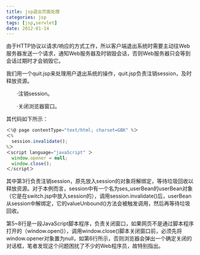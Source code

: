 ```yaml
---
title: jsp退出页面处理
categories: jsp
tags: [jsp,servlet]
date: 2012-01-14
---
```

由于HTTP协议以请求/响应的方式工作，所以客户端退出系统时需要主动往Web服务器发送一个请求，通知Web服务器及时销毁会话，否则Web服务器只会等到会话过期时才会销毁它。

我们用一个quit.jsp来处理用户退出系统的操作，quit.jsp负责注销session，及时释放资源。

　　·注销session。

　　·关闭浏览器窗口。

其代码如下所示：
``` js
＜%@ page contentType="text/html; charset=GBK" %＞
＜%
  session.invalidate();
%＞
＜script language="javaScript" ＞
  window.opener = null;
  window.close();
＜/script＞ 
```
其中第3行负责注销session，原先放入session的对象将解绑定，等待垃圾回收以释放资源。对于本例而言，session中有一个名为ses_userBean的userBean对象（它是在switch.jsp中放入session的），调用session.invalidate()后，userBean从session中解绑定，它的valueUnbound()方法会被触发调用，然后再等待垃圾回收。

第5~8行是一段JavaScript脚本程序，负责关闭窗口，如果网页不是通过脚本程序打开的（window.open()），调用window.close()脚本关闭窗口前，必须先将window.opener对象置为null，如第6行所示，否则浏览器会弹出一个确定关闭的对话框，笔者发现这个问题困扰了不少的Web程序员，故特别指出。
